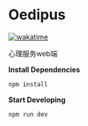 # Oedipus
[![wakatime](https://wakatime.com/badge/user/a6ea8444-9e83-48bb-9744-09a19ac07114/project/314fb896-75ab-4b76-baf1-90a4f109204e.svg)](https://wakatime.com/badge/user/a6ea8444-9e83-48bb-9744-09a19ac07114/project/314fb896-75ab-4b76-baf1-90a4f109204e)

心理服务web端

**Install Dependencies**

```bash
npm install
```

**Start Developing**

```bash
npm run dev
```
